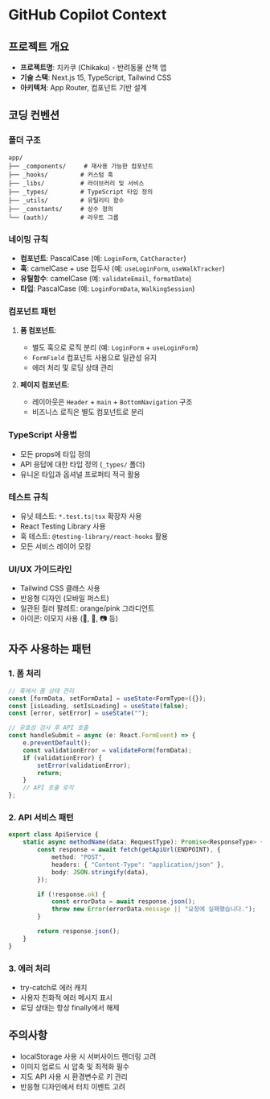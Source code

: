 # GitHub Copilot Context

## 프로젝트 개요

- **프로젝트명**: 치카쿠 (Chikaku) - 반려동물 산책 앱
- **기술 스택**: Next.js 15, TypeScript, Tailwind CSS
- **아키텍처**: App Router, 컴포넌트 기반 설계

## 코딩 컨벤션

### 폴더 구조

```
app/
├── _components/     # 재사용 가능한 컴포넌트
├── _hooks/         # 커스텀 훅
├── _libs/          # 라이브러리 및 서비스
├── _types/         # TypeScript 타입 정의
├── _utils/         # 유틸리티 함수
├── _constants/     # 상수 정의
└── (auth)/         # 라우트 그룹
```

### 네이밍 규칙

- **컴포넌트**: PascalCase (예: `LoginForm`, `CatCharacter`)
- **훅**: camelCase + use 접두사 (예: `useLoginForm`, `useWalkTracker`)
- **유틸함수**: camelCase (예: `validateEmail`, `formatDate`)
- **타입**: PascalCase (예: `LoginFormData`, `WalkingSession`)

### 컴포넌트 패턴

1. **폼 컴포넌트**:

   - 별도 훅으로 로직 분리 (예: `LoginForm` + `useLoginForm`)
   - `FormField` 컴포넌트 사용으로 일관성 유지
   - 에러 처리 및 로딩 상태 관리

2. **페이지 컴포넌트**:
   - 레이아웃은 `Header` + `main` + `BottomNavigation` 구조
   - 비즈니스 로직은 별도 컴포넌트로 분리

### TypeScript 사용법

- 모든 props에 타입 정의
- API 응답에 대한 타입 정의 (`_types/` 폴더)
- 유니온 타입과 옵셔널 프로퍼티 적극 활용

### 테스트 규칙

- 유닛 테스트: `*.test.ts|tsx` 확장자 사용
- React Testing Library 사용
- 훅 테스트: `@testing-library/react-hooks` 활용
- 모든 서비스 레이어 모킹

### UI/UX 가이드라인

- Tailwind CSS 클래스 사용
- 반응형 디자인 (모바일 퍼스트)
- 일관된 컬러 팔레트: orange/pink 그라디언트
- 아이콘: 이모지 사용 (🐾, 📍, 📷 등)

## 자주 사용하는 패턴

### 1. 폼 처리

```typescript
// 훅에서 폼 상태 관리
const [formData, setFormData] = useState<FormType>({});
const [isLoading, setIsLoading] = useState(false);
const [error, setError] = useState("");

// 유효성 검사 후 API 호출
const handleSubmit = async (e: React.FormEvent) => {
	e.preventDefault();
	const validationError = validateForm(formData);
	if (validationError) {
		setError(validationError);
		return;
	}
	// API 호출 로직
};
```

### 2. API 서비스 패턴

```typescript
export class ApiService {
	static async methodName(data: RequestType): Promise<ResponseType> {
		const response = await fetch(getApiUrl(ENDPOINT), {
			method: "POST",
			headers: { "Content-Type": "application/json" },
			body: JSON.stringify(data),
		});

		if (!response.ok) {
			const errorData = await response.json();
			throw new Error(errorData.message || "요청에 실패했습니다.");
		}

		return response.json();
	}
}
```

### 3. 에러 처리

- try-catch로 에러 캐치
- 사용자 친화적 에러 메시지 표시
- 로딩 상태는 항상 finally에서 해제

## 주의사항

- localStorage 사용 시 서버사이드 렌더링 고려
- 이미지 업로드 시 압축 및 최적화 필수
- 지도 API 사용 시 환경변수로 키 관리
- 반응형 디자인에서 터치 이벤트 고려
